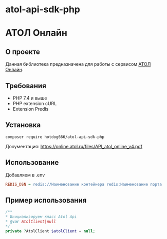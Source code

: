 # atol-api-sdk-php

# АТОЛ Онлайн

## О проекте

Данная библиотека предназначена для работы с сервисом [АТОЛ Онлайн](https://online.atol.ru).

## Требования

* PHP 7.4 и выше
* PHP extension cURL
* Extension Predis

## Установка

```
composer require hotdog666/atol-api-sdk-php
```

Документация: https://online.atol.ru/files/API_atol_online_v4.pdf

## Использование

Добавляем в .env

```ini
REDIS_DSN = redis://Наименование контейнера redis:Наименование порта
```

## Пример использования

```php 
/**
* Инициализируем класс Atol Api
* @var AtolClient|null
*/
private ?AtolClient $atolClient = null;

```